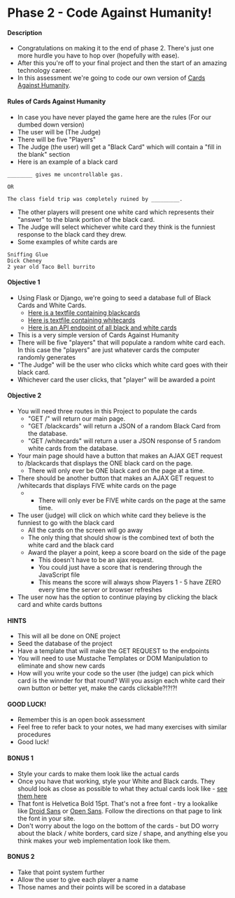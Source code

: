 # Phase 2 - Code Against Humanity!

#### Description

* Congratulations on making it to the end of phase 2. There's just one more hurdle you have to hop over (hopefully with ease). 
* After this you're off to your final project and then the start of an amazing technology career.
* In this assessment we're going to code our own version of [Cards Against Humanity](https://cardsagainsthumanity.com/). 

#### Rules of Cards Against Humanity

* In case you have never played the game here are the rules (For our dumbed down version)
* The user will be (The Judge)
* There will be five "Players"
* The Judge (the user) will get a "Black Card" which will contain a "fill in the blank" section
* Here is an example of a black card

```
________ gives me uncontrollable gas.

OR

The class field trip was completely ruined by _________.
```
* The other players will present one white card which represents their "answer" to the blank portion of the black card. 
* The Judge will select whichever white card they think is the funniest response to the black card they drew. 
* Some examples of white cards are

```
Sniffing Glue
Dick Cheney
2 year old Taco Bell burrito
```

#### Objective 1

* Using Flask or Django, we're going to seed a database full of Black Cards and White Cards. 
	* [Here is a textfile containing blackcards](http://www.cardsagainsthumanity.com/bcards.txt)
	* [Here is textfile containing whitecards](http://www.cardsagainsthumanity.com/wcards.txt)
	* [Here is an API endpoint of all black and white cards](http://www.crhallberg.com/cah/output.php)
* This is a very simple version of Cards Against Humanity
* There will be five "players" that will populate a random white card each. In this case the "players" are just whatever cards the computer randomly generates
* "The Judge" will be the user who clicks which white card goes with their black card. 
* Whichever card the user clicks, that "player" will be awarded a point

#### Objective 2 

* You will need three routes in this Project to populate the cards
	* "GET /" will return our main page.
	* "GET /blackcards" will return a JSON of a random Black Card from the database.
	* "GET /whitecards" will return a user a JSON response of 5 random white cards from the database.
* Your main page should have a button that makes an AJAX GET request to /blackcards that displays the ONE black card on the page. 
	* There will only ever be ONE black card on the page at a time. 
* There should be another button that makes an AJAX GET request to /whitecards that displays FIVE white cards on the page
	* * There will only ever be FIVE white cards on the page at the same time.
* The user (judge) will click on which white card they believe is the funniest to go with the black card
	* All the cards on the screen will go away
	* The only thing that should show is the combined text of both the white card and the black card
	* Award the player a point, keep a score board on the side of the page
		* This doesn't have to be an ajax request.
		* You could just have a score that is rendering through the JavaScript file
		* This means the score will always show Players 1 - 5 have ZERO every time the server or browser refreshes
* The user now has the option to continue playing by clicking the black card and white cards buttons

#### HINTS

* This will all be done on ONE project
* Seed the database of the project
* Have a template that will make the GET REQUEST to the endpoints
* You will need to use Mustache Templates or DOM Manipulation to eliminate and show new cards
* How will you write your code so the user (the judge) can pick which card is the winnder for that round? Will you assign each white card their own button or better yet, make the cards clickable?!?!?!

#### GOOD LUCK!

* Remember this is an open book assessment
* Feel free to refer back to your notes, we had many exercises with similar procedures
* Good luck!

#### BONUS 1

* Style your cards to make them look like the actual cards
* Once you have that working, style your White and Black cards. They should look as close as possible to what they actual cards look like - [see them here](http://s3.amazonaws.com/cah/CAH_MainGame.pdf)
* That font is Helvetica Bold 15pt. That's not a free font - try a lookalike like [Droid Sans](https://www.google.com/fonts#UsePlace:use/Collection:Droid+Sans) or [Open Sans](https://www.google.com/fonts#UsePlace:use/Collection:Open+Sans). Follow the directions on that page to link the font in your site. 
* Don't worry about the logo on the bottom of the cards - but DO worry about the black / white borders, card size / shape, and anything else you think makes your web implementation look like them.

#### BONUS 2

* Take that point system further
* Allow the user to give each player a name
* Those names and their points will be scored in a database
		
